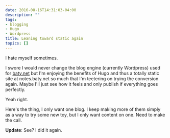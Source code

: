 ```yaml
---
date: 2016-08-16T14:31:03-04:00
description: ""
tags:
- blogging
- Hugo
- Wordpress
title: Leaning toward static again
topics: []
---
```


I hate myself sometimes. 

I swore I would never change the blog engine (currently Wordpress) used for
[baty.net](https://baty.net) but I'm enjoying the benefits of Hugo and thus a
totally static site at notes.baty.net so much that I'm teetering on trying the
conversion again. Maybe I'll just see how it feels and only publish if
everything goes perfectly.

Yeah right.

Here's the thing, I only want one blog. I keep making more of them simply as a
way to try some new toy, but I only want content on one. Need to make the call.

**Update**: See? I did it again.

